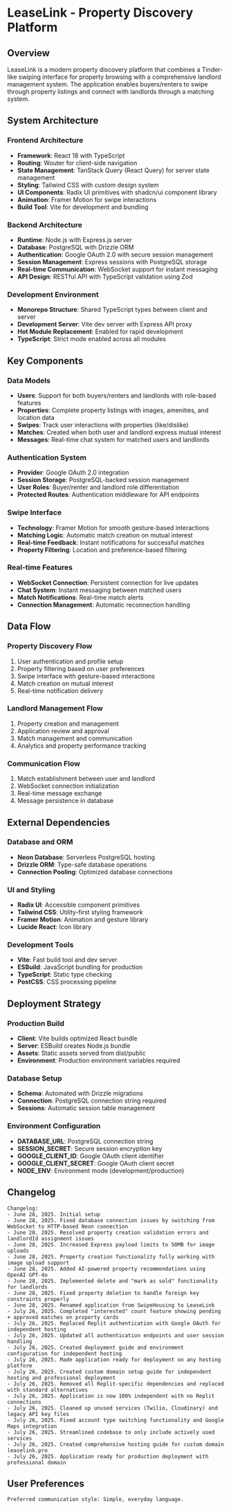 # LeaseLink - Property Discovery Platform

## Overview

LeaseLink is a modern property discovery platform that combines a Tinder-like swiping interface for property browsing with a comprehensive landlord management system. The application enables buyers/renters to swipe through property listings and connect with landlords through a matching system.

## System Architecture

### Frontend Architecture
- **Framework**: React 18 with TypeScript
- **Routing**: Wouter for client-side navigation
- **State Management**: TanStack Query (React Query) for server state management
- **Styling**: Tailwind CSS with custom design system
- **UI Components**: Radix UI primitives with shadcn/ui component library
- **Animation**: Framer Motion for swipe interactions
- **Build Tool**: Vite for development and bundling

### Backend Architecture
- **Runtime**: Node.js with Express.js server
- **Database**: PostgreSQL with Drizzle ORM
- **Authentication**: Google OAuth 2.0 with secure session management
- **Session Management**: Express sessions with PostgreSQL storage
- **Real-time Communication**: WebSocket support for instant messaging
- **API Design**: RESTful API with TypeScript validation using Zod

### Development Environment
- **Monorepo Structure**: Shared TypeScript types between client and server
- **Development Server**: Vite dev server with Express API proxy
- **Hot Module Replacement**: Enabled for rapid development
- **TypeScript**: Strict mode enabled across all modules

## Key Components

### Data Models
- **Users**: Support for both buyers/renters and landlords with role-based features
- **Properties**: Complete property listings with images, amenities, and location data
- **Swipes**: Track user interactions with properties (like/dislike)
- **Matches**: Created when both user and landlord express mutual interest
- **Messages**: Real-time chat system for matched users and landlords

### Authentication System
- **Provider**: Google OAuth 2.0 integration
- **Session Storage**: PostgreSQL-backed session management
- **User Roles**: Buyer/renter and landlord role differentiation
- **Protected Routes**: Authentication middleware for API endpoints

### Swipe Interface
- **Technology**: Framer Motion for smooth gesture-based interactions
- **Matching Logic**: Automatic match creation on mutual interest
- **Real-time Feedback**: Instant notifications for successful matches
- **Property Filtering**: Location and preference-based filtering

### Real-time Features
- **WebSocket Connection**: Persistent connection for live updates
- **Chat System**: Instant messaging between matched users
- **Match Notifications**: Real-time match alerts
- **Connection Management**: Automatic reconnection handling

## Data Flow

### Property Discovery Flow
1. User authentication and profile setup
2. Property filtering based on user preferences
3. Swipe interface with gesture-based interactions
4. Match creation on mutual interest
5. Real-time notification delivery

### Landlord Management Flow
1. Property creation and management
2. Application review and approval
3. Match management and communication
4. Analytics and property performance tracking

### Communication Flow
1. Match establishment between user and landlord
2. WebSocket connection initialization
3. Real-time message exchange
4. Message persistence in database

## External Dependencies

### Database and ORM
- **Neon Database**: Serverless PostgreSQL hosting
- **Drizzle ORM**: Type-safe database operations
- **Connection Pooling**: Optimized database connections

### UI and Styling
- **Radix UI**: Accessible component primitives
- **Tailwind CSS**: Utility-first styling framework
- **Framer Motion**: Animation and gesture library
- **Lucide React**: Icon library

### Development Tools
- **Vite**: Fast build tool and dev server
- **ESBuild**: JavaScript bundling for production
- **TypeScript**: Static type checking
- **PostCSS**: CSS processing pipeline

## Deployment Strategy

### Production Build
- **Client**: Vite builds optimized React bundle
- **Server**: ESBuild creates Node.js bundle
- **Assets**: Static assets served from dist/public
- **Environment**: Production environment variables required

### Database Setup
- **Schema**: Automated with Drizzle migrations
- **Connection**: PostgreSQL connection string required
- **Sessions**: Automatic session table management

### Environment Configuration
- **DATABASE_URL**: PostgreSQL connection string
- **SESSION_SECRET**: Secure session encryption key
- **GOOGLE_CLIENT_ID**: Google OAuth client identifier
- **GOOGLE_CLIENT_SECRET**: Google OAuth client secret
- **NODE_ENV**: Environment mode (development/production)

## Changelog

```
Changelog:
- June 28, 2025. Initial setup
- June 28, 2025. Fixed database connection issues by switching from WebSocket to HTTP-based Neon connection
- June 28, 2025. Resolved property creation validation errors and landlordId assignment issues
- June 28, 2025. Increased Express payload limits to 50MB for image uploads
- June 28, 2025. Property creation functionality fully working with image upload support
- June 28, 2025. Added AI-powered property recommendations using OpenAI GPT-4o
- June 28, 2025. Implemented delete and "mark as sold" functionality for landlords
- June 28, 2025. Fixed property deletion to handle foreign key constraints properly
- June 28, 2025. Renamed application from SwipeHousing to LeaseLink
- July 26, 2025. Completed "interested" count feature showing pending + approved matches on property cards
- July 26, 2025. Replaced Replit authentication with Google OAuth for independent hosting
- July 26, 2025. Updated all authentication endpoints and user session handling
- July 26, 2025. Created deployment guide and environment configuration for independent hosting
- July 26, 2025. Made application ready for deployment on any hosting platform
- July 26, 2025. Created custom domain setup guide for independent hosting and professional deployment
- July 26, 2025. Removed all Replit-specific dependencies and replaced with standard alternatives
- July 26, 2025. Application is now 100% independent with no Replit connections
- July 26, 2025. Cleaned up unused services (Twilio, Cloudinary) and legacy API key files
- July 26, 2025. Fixed account type switching functionality and Google Maps integration
- July 26, 2025. Streamlined codebase to only include actively used services
- July 26, 2025. Created comprehensive hosting guide for custom domain leaselink.pro
- July 26, 2025. Application ready for production deployment with professional domain
```

## User Preferences

```
Preferred communication style: Simple, everyday language.
```
